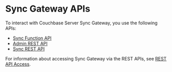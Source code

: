 # Sync Gateway APIs

To interact with Couchbase Server Sync Gateway, you use the following APIs:

* [Sync Function API](#sync-function-api)
* [Admin REST API](#admin-rest-api)
* [Sync REST API](#sync-rest-protocol)

For information about accessing Sync Gateway via the REST APIs, see [REST API Access](#rest-api-access).

